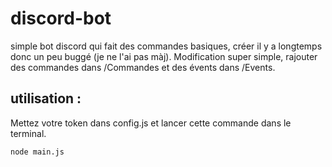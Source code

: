 # discord-bot

simple bot discord qui fait des commandes basiques, créer il y a longtemps donc un peu buggé (je ne l'ai pas màj).
Modification super simple, rajouter des commandes dans /Commandes et des évents dans /Events.


## utilisation :

Mettez votre token dans config.js et lancer cette commande dans le terminal.

```
node main.js
```
